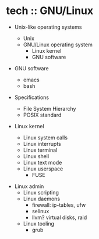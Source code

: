 # tech :: GNU/Linux


* Unix-like operating systems
  - Unix
  - GNU/Linux operating system
    - Linux kernel
    - GNU software

* GNU software
  - emacs
  - bash

* Specifications
  - File System Hierarchy
  - POSIX standard

* Linux kernel
  - Linux system calls
  - Linux interrupts
  - Linux terminal
  - Linux shell
  - Linux text mode
  - Linux userspace
    - FUSE
- Linux admin
  - Linux scripting
  - Linux daemons
    - firewall: ip-tables, ufw
    - selinux
    - llvm? virtual disks, raid
  - Linux tooling
    - grub
